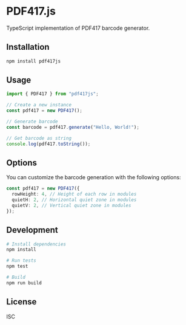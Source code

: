 # PDF417.js

TypeScript implementation of PDF417 barcode generator.

## Installation

```bash
npm install pdf417js
```

## Usage

```typescript
import { PDF417 } from "pdf417js";

// Create a new instance
const pdf417 = new PDF417();

// Generate barcode
const barcode = pdf417.generate("Hello, World!");

// Get barcode as string
console.log(pdf417.toString());
```

## Options

You can customize the barcode generation with the following options:

```typescript
const pdf417 = new PDF417({
  rowHeight: 4, // Height of each row in modules
  quietH: 2, // Horizontal quiet zone in modules
  quietV: 2, // Vertical quiet zone in modules
});
```

## Development

```bash
# Install dependencies
npm install

# Run tests
npm test

# Build
npm run build
```

## License

ISC
